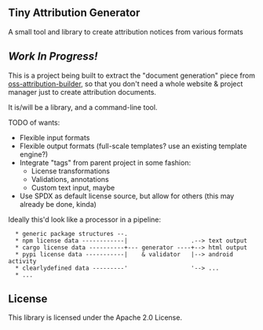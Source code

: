 ## Tiny Attribution Generator

A small tool and library to create attribution notices from various formats

## *Work In Progress!*

This is a project being built to extract the "document generation" piece from [oss-attribution-builder](https://github.com/amzn/oss-attribution-builder), so that you don't need a whole website & project manager just to create attribution documents.

It is/will be a library, and a command-line tool.

TODO of wants:

* Flexible input formats
* Flexible output formats (full-scale templates? use an existing template engine?)
* Integrate "tags" from parent project in some fashion:
  * License transformations
  * Validations, annotations
  * Custom text input, maybe
* Use SPDX as default license source, but allow for others (this may already be done, kinda)

Ideally this'd look like a processor in a pipeline:

```
  * generic package structures --.
  * npm license data ------------|                  .--> text output
  * cargo license data ----------+--- generator ----+--> html output
  * pypi license data -----------|    & validator   |--> android activity
  * clearlydefined data ---------'                  '--> ...
  * ...
```

## License

This library is licensed under the Apache 2.0 License.
